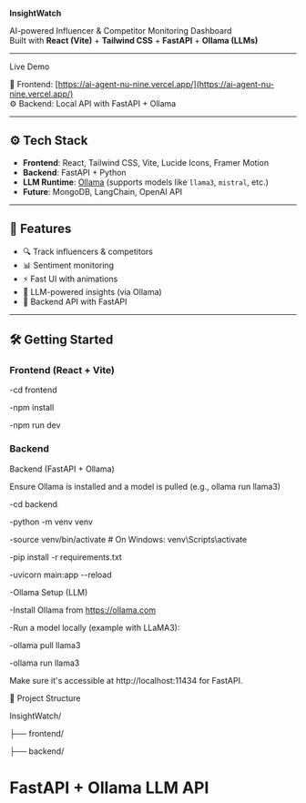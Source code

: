  **InsightWatch**

AI-powered Influencer & Competitor Monitoring Dashboard  
Built with **React (Vite)** + **Tailwind CSS** + **FastAPI** + **Ollama (LLMs)**

---

 Live Demo

🔗 Frontend: [https://ai-agent-nu-nine.vercel.app/](https://ai-agent-nu-nine.vercel.app/)  
⚙️ Backend: Local API with FastAPI + Ollama

---

## ⚙️ Tech Stack

- **Frontend**: React, Tailwind CSS, Vite, Lucide Icons, Framer Motion  
- **Backend**: FastAPI + Python  
- **LLM Runtime**: [Ollama](https://ollama.com/) (supports models like `llama3`, `mistral`, etc.)  
- **Future**: MongoDB, LangChain, OpenAI API

---

## 🧠 Features

- 🔍 Track influencers & competitors  
- 📊 Sentiment monitoring  
- ⚡️ Fast UI with animations  
- 🧠 LLM-powered insights (via Ollama)  
- 🔐 Backend API with FastAPI

---

## 🛠️ Getting Started

### Frontend (React + Vite)

-cd frontend

-npm install

-npm run dev

### Backend
Backend (FastAPI + Ollama)

Ensure Ollama is installed and a model is pulled (e.g., ollama run llama3)

-cd backend

-python -m venv venv

-source venv/bin/activate   # On Windows: venv\Scripts\activate

-pip install -r requirements.txt

-uvicorn main:app --reload
 
 -Ollama Setup (LLM)

-Install Ollama from https://ollama.com

-Run a model locally (example with LLaMA3):


-ollama pull llama3

-ollama run llama3

Make sure it's accessible at http://localhost:11434 for FastAPI.

📁 Project Structure

InsightWatch/

├── frontend/   

├── backend/ 
# FastAPI + Ollama LLM API

